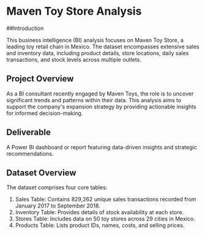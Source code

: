 # Maven Toy Store Analysis

##Introduction

This business intelligence (BI) analysis focuses on Maven Toy Store, a leading toy retail chain in Mexico. The dataset encompasses extensive sales and inventory data, including product details, store locations, daily sales transactions, and stock levels across multiple outlets.

## Project Overview

As a BI consultant recently engaged by Maven Toys, the role is to uncover significant trends and patterns within their data. This analysis aims to support the company's expansion strategy by providing actionable insights for informed decision-making.

## Deliverable

A Power BI dashboard or report featuring data-driven insights and strategic recommendations.

## Dataset Overview

The dataset comprises four core tables:

1. Sales Table: Contains 829,262 unique sales transactions recorded from January 2017 to September 2018.
2. Inventory Table: Provides details of stock availability at each store.
3. Stores Table: Includes data on 50 toy stores across 29 cities in Mexico.
4. Products Table: Lists product IDs, names, costs, and selling prices.

